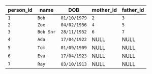 | **person_id** | **name** | **DOB** | **mother_id** | **father_id** |
| --------- | ---- | --- | --------- | --------- |
| `1` | `Bob`     | `01/10/1979` | `2`  | `3`  |
| `2` | `Zoe`     | `04/02/1956` | `4`  | `5`  |
| `3` | `Bob Snr` | `28/11/1952` | `6`  | `7`  |
| `4` | `Ada`     | `17/04/1922` | NULL | NULL |
| `5` | `Tom`     | `01/09/1909` | NULL | NULL |
| `6` | `Eva`     | `17/04/1923` | NULL | NULL |
| `7` | `Ray`     | `03/10/1913` | NULL | NULL |